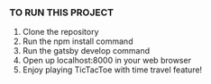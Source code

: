 ### TO RUN THIS PROJECT ###

1) Clone the repository
2) Run the npm install command
3) Run the gatsby develop command
4) Open up localhost:8000 in your web browser
5) Enjoy playing TicTacToe with time travel feature!
